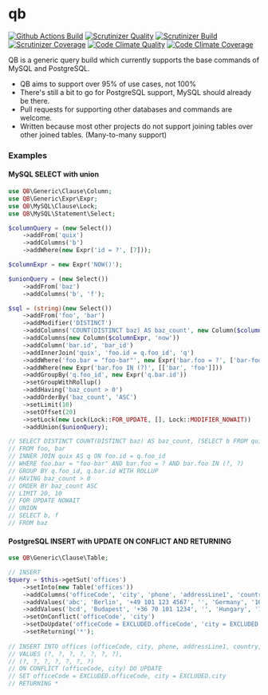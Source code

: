 # qb

[![Github Actions Build](https://github.com/abterphp/qb/actions/workflows/ci.yml/badge.svg?branch=main)](https://github.com/abterphp/qb/actions)
[![Scrutinizer Quality](https://scrutinizer-ci.com/g/abterphp/qb/badges/quality-score.png?b=main)](https://scrutinizer-ci.com/g/abterphp/qb/?branch=main)
[![Scrutinizer Build](https://scrutinizer-ci.com/g/abterphp/qb/badges/build.png?b=main)](https://scrutinizer-ci.com/g/abterphp/qb/build-status/main)
[![Scrutinizer Coverage](https://scrutinizer-ci.com/g/abterphp/qb/badges/coverage.png?b=main)](https://scrutinizer-ci.com/g/abterphp/qb/?branch=main)
[![Code Climate Quality](https://api.codeclimate.com/v1/badges/de5438c64f64b2bba149/maintainability)](https://codeclimate.com/github/abterphp/qb/maintainability)
[![Code Climate Coverage](https://api.codeclimate.com/v1/badges/de5438c64f64b2bba149/test_coverage)](https://codeclimate.com/github/abterphp/qb/test_coverage)

QB is a generic query build which currently supports the base commands of MySQL and PostgreSQL.

 - QB aims to support over 95% of use cases, not 100% 
 - There's still a bit to go for PostgreSQL support, MySQL should already be there. 
 - Pull requests for supporting other databases and commands are welcome.
 - Written because most other projects do not support joining tables over other joined tables. (Many-to-many support)

### Examples

#### MySQL SELECT with union

```php
use QB\Generic\Clause\Column;
use QB\Generic\Expr\Expr;
use QB\MySQL\Clause\Lock;
use QB\MySQL\Statement\Select;

$columnQuery = (new Select())
    ->addFrom('quix')
    ->addColumns('b')
    ->addWhere(new Expr('id = ?', [7]));

$columnExpr = new Expr('NOW()');

$unionQuery = (new Select())
    ->addFrom('baz')
    ->addColumns('b', 'f');

$sql = (string)(new Select())
    ->addFrom('foo', 'bar')
    ->addModifier('DISTINCT')
    ->addColumns('COUNT(DISTINCT baz) AS baz_count', new Column($columnQuery, 'quix_b'))
    ->addColumns(new Column($columnExpr, 'now'))
    ->addColumn('bar.id', 'bar_id')
    ->addInnerJoin('quix', 'foo.id = q.foo_id', 'q')
    ->addWhere('foo.bar = "foo-bar"', new Expr('bar.foo = ?', ['bar-foo']))
    ->addWhere(new Expr('bar.foo IN (?)', [['bar', 'foo']]))
    ->addGroupBy('q.foo_id', new Expr('q.bar.id'))
    ->setGroupWithRollup()
    ->addHaving('baz_count > 0')
    ->addOrderBy('baz_count', 'ASC')
    ->setLimit(10)
    ->setOffset(20)
    ->setLock(new Lock(Lock::FOR_UPDATE, [], Lock::MODIFIER_NOWAIT))
    ->addUnion($unionQuery);

// SELECT DISTINCT COUNT(DISTINCT baz) AS baz_count, (SELECT b FROM quix WHERE id = ?) AS quix_b, NOW() AS now, bar.id AS bar_id
// FROM foo, bar
// INNER JOIN quix AS q ON foo.id = q.foo_id
// WHERE foo.bar = "foo-bar" AND bar.foo = ? AND bar.foo IN (?, ?)
// GROUP BY q.foo_id, q.bar.id WITH ROLLUP
// HAVING baz_count > 0
// ORDER BY baz_count ASC
// LIMIT 20, 10
// FOR UPDATE NOWAIT
// UNION
// SELECT b, f
// FROM baz
```

#### PostgreSQL INSERT with UPDATE ON CONFLICT AND RETURNING

```php
use QB\Generic\Clause\Table;

// INSERT
$query = $this->getSut('offices')
    ->setInto(new Table('offices'))
    ->addColumns('officeCode', 'city', 'phone', 'addressLine1', 'country', 'postalCode', 'territory')
    ->addValues('abc', 'Berlin', '+49 101 123 4567', '', 'Germany', '10111', 'NA')
    ->addValues('bcd', 'Budapest', '+36 70 101 1234', '', 'Hungary', '1011', 'NA')
    ->setOnConflict('officeCode', 'city')
    ->setDoUpdate('officeCode = EXCLUDED.officeCode', 'city = EXCLUDED.city')
    ->setReturning('*');
    
// INSERT INTO offices (officeCode, city, phone, addressLine1, country, postalCode, territory)
// VALUES (?, ?, ?, ?, ?, ?, ?),
// (?, ?, ?, ?, ?, ?, ?)
// ON CONFLICT (officeCode, city) DO UPDATE
// SET officeCode = EXCLUDED.officeCode, city = EXCLUDED.city
// RETURNING *
```